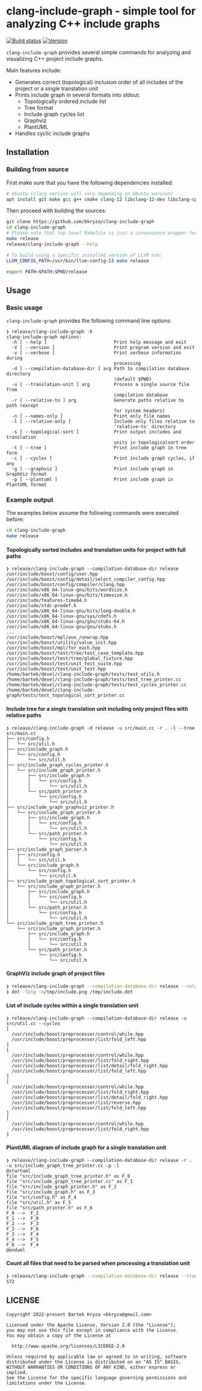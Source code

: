 # clang-include-graph - simple tool for analyzing C++ include graphs

[![Build status](https://github.com/bkryza/clang-include-graph/actions/workflows/build.yml/badge.svg)](https://github.com/bkryza/clang-include-graph/actions)
[![Version](https://img.shields.io/badge/version-0.1.0-blue)](https://github.com/bkryza/clang-include-graph/releases)

`clang-include-graph` provides several simple commands for analyzing and visualizing C++ project include graphs.

Main features include:
* Generates correct (topological) inclusion order of all includes of the project or a single translation unit
* Prints include graph in several formats into stdout:
  * Topologically ordered include list
  * Tree format
  * Include graph cycles list
  * Graphviz
  * PlantUML
* Handles cyclic include graphs

## Installation
### Building from source
First make sure that you have the following dependencies installed:

```bash
# Ubuntu (clang version will vary depending on Ubuntu version)
apt install git make gcc g++ cmake clang-12 libclang-12-dev libclang-cpp12-dev libboost-graph1.71-dev libboost-filesystem1.71-dev libboost-test1.71-dev libboost-program-options1.71-dev
```

Then proceed with building the sources:

```bash
git clone https://github.com/bkryza/clang-include-graph
cd clang-include-graph
# Please note that top level Makefile is just a convenience wrapper for CMake
make release
release/clang-include-graph --help

# To build using a specific installed version of LLVM use:
LLVM_CONFIG_PATH=/usr/bin/llvm-config-13 make release

export PATH=$PATH:$PWD/release
```

## Usage
### Basic usage

`clang-include-graph` provides the following command line options:

```
❯ release/clang-include-graph -h
clang-include-graph options:
  -h [ --help ]                         Print help message and exit
  -V [ --version ]                      Print program version and exit
  -v [ --verbose ]                      Print verbose information during 
                                        processing
  -d [ --compilation-database-dir ] arg Path to compilation database directory 
                                        (default $PWD)
  -u [ --translation-unit ] arg         Process a single source file from 
                                        compilation database
  -r [ --relative-to ] arg              Generate paths relative to path (except
                                        for system headers)
  -n [ --names-only ]                   Print only file names
  -l [ --relative-only ]                Include only files relative to 
                                        'relative-to' directory
  -s [ --topological-sort ]             Print output includes and translation 
                                        units in topologicalsort order
  -t [ --tree ]                         Print include graph in tree form
  -c [ --cycles ]                       Print include graph cycles, if any
  -g [ --graphviz ]                     Print include graph in GraphViz format
  -p [ --plantuml ]                     Print include graph in PlantUML format
```

### Example output
The examples below assume the following commands were executed before:
```bash
cd clang-include-graph
make release
```

#### Topologically sorted includes and translation units for project with full paths
```
❯ release/clang-include-graph --compilation-database-dir release
/usr/include/boost/config/user.hpp
/usr/include/boost/config/detail/select_compiler_config.hpp
/usr/include/boost/config/compiler/clang.hpp
/usr/include/x86_64-linux-gnu/bits/wordsize.h
/usr/include/x86_64-linux-gnu/bits/timesize.h
/usr/include/features-time64.h
/usr/include/stdc-predef.h
/usr/include/x86_64-linux-gnu/bits/long-double.h
/usr/include/x86_64-linux-gnu/sys/cdefs.h
/usr/include/x86_64-linux-gnu/gnu/stubs-64.h
/usr/include/x86_64-linux-gnu/gnu/stubs.h
...
/usr/include/boost/mpl/aux_/unwrap.hpp
/usr/include/boost/utility/value_init.hpp
/usr/include/boost/mpl/for_each.hpp
/usr/include/boost/test/tree/test_case_template.hpp
/usr/include/boost/test/tree/global_fixture.hpp
/usr/include/boost/test/unit_test_suite.hpp
/usr/include/boost/test/unit_test.hpp
/home/bartek/devel/clang-include-graph/tests/test_utils.h
/home/bartek/devel/clang-include-graph/tests/test_tree_printer.cc
/home/bartek/devel/clang-include-graph/tests/test_cycles_printer.cc
/home/bartek/devel/clang-include-graph/tests/test_topological_sort_printer.cc
```

#### Include tree for a single translation unit including only project files with relative paths
```
❯ release/clang-include-graph -d release -u src/main.cc -r . -l --tree
src/main.cc
├── src/config.h
│   └── src/util.h
├── src/include_graph.h
│   └── src/config.h
│       └── src/util.h
├── src/include_graph_cycles_printer.h
│   └── src/include_graph_printer.h
│       ├── src/include_graph.h
│       │   └── src/config.h
│       │       └── src/util.h
│       └── src/path_printer.h
│           └── src/config.h
│               └── src/util.h
├── src/include_graph_graphviz_printer.h
│   └── src/include_graph_printer.h
│       ├── src/include_graph.h
│       │   └── src/config.h
│       │       └── src/util.h
│       └── src/path_printer.h
│           └── src/config.h
│               └── src/util.h
├── src/include_graph_parser.h
│   ├── src/config.h
│   │   └── src/util.h
│   └── src/include_graph.h
│       └── src/config.h
│           └── src/util.h
├── src/include_graph_topological_sort_printer.h
│   └── src/include_graph_printer.h
│       ├── src/include_graph.h
│       │   └── src/config.h
│       │       └── src/util.h
│       └── src/path_printer.h
│           └── src/config.h
│               └── src/util.h
└── src/include_graph_tree_printer.h
    └── src/include_graph_printer.h
        ├── src/include_graph.h
        │   └── src/config.h
        │       └── src/util.h
        └── src/path_printer.h
            └── src/config.h
                └── src/util.h
```

#### GraphViz include graph of project files
```bash
❯ release/clang-include-graph --compilation-database-dir release --relative-to src --relative-only --graphviz > /tmp/include.dot
❯ dot -Tpng -o/tmp/include.png /tmp/include.dot
```

#### List of include cycles within a single translation unit
```
❯ release/clang-include-graph --compilation-database-dir release -u src/util.cc --cycles
[
  /usr/include/boost/preprocessor/control/while.hpp
  /usr/include/boost/preprocessor/list/fold_left.hpp
]
[
  /usr/include/boost/preprocessor/control/while.hpp
  /usr/include/boost/preprocessor/list/fold_right.hpp
  /usr/include/boost/preprocessor/list/detail/fold_right.hpp
  /usr/include/boost/preprocessor/list/fold_left.hpp
]
[
  /usr/include/boost/preprocessor/control/while.hpp
  /usr/include/boost/preprocessor/list/fold_right.hpp
  /usr/include/boost/preprocessor/list/detail/fold_right.hpp
  /usr/include/boost/preprocessor/list/reverse.hpp
  /usr/include/boost/preprocessor/list/fold_left.hpp
]
[
  /usr/include/boost/preprocessor/control/while.hpp
  /usr/include/boost/preprocessor/list/fold_right.hpp
]
```

####  PlantUML diagram of include graph for a single translation unit
```
❯ release/clang-include-graph --compilation-database-dir release -r . -u src/include_graph_tree_printer.cc -p -l
@startuml
file "src/include_graph_tree_printer.h" as F_0
file "src/include_graph_tree_printer.cc" as F_1
file "src/include_graph_printer.h" as F_2
file "src/include_graph.h" as F_3
file "src/config.h" as F_4
file "src/util.h" as F_5
file "src/path_printer.h" as F_6
F_0 -->  F_2
F_1 -->  F_0
F_2 -->  F_3
F_2 -->  F_6
F_3 -->  F_4
F_4 -->  F_5
F_6 -->  F_4
@enduml
```

#### Count all files that need to be parsed when processing a translation unit
```bash
❯ release/clang-include-graph --compilation-database-dir release --translation-unit src/util.cc | wc -l
572
```

## LICENSE

    Copyright 2022-present Bartek Kryza <bkryza@gmail.com>

    Licensed under the Apache License, Version 2.0 (the "License");
    you may not use this file except in compliance with the License.
    You may obtain a copy of the License at

      http://www.apache.org/licenses/LICENSE-2.0

    Unless required by applicable law or agreed to in writing, software
    distributed under the License is distributed on an "AS IS" BASIS,
    WITHOUT WARRANTIES OR CONDITIONS OF ANY KIND, either express or implied.
    See the License for the specific language governing permissions and
    limitations under the License.